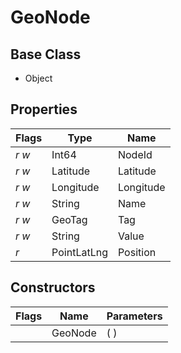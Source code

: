 # GeoNode
## Base Class
- Object
## Properties
Flags|Type|Name
-|-|-
*r* *w*|Int64|NodeId
*r* *w*|Latitude|Latitude
*r* *w*|Longitude|Longitude
*r* *w*|String|Name
*r* *w*|GeoTag|Tag
*r* *w*|String|Value
*r* &nbsp;|PointLatLng|Position
## Constructors
Flags|Name|Parameters
-|-|-
&nbsp;|GeoNode|( )
